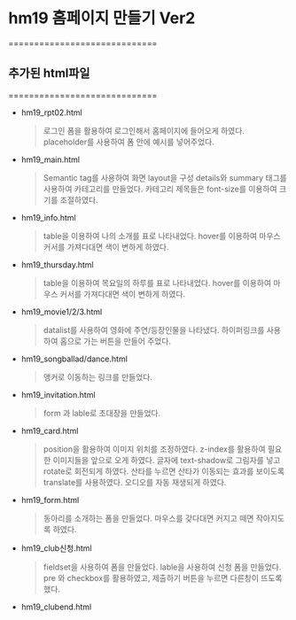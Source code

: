 # hm19 홈페이지 만들기 Ver2
=============================
## 추가된 html파일
=============================
- hm19_rpt02.html
  >로그인 폼을 활용하여 로그인해서 홈페이지에 들어오게 하였다.
  >placeholder를 사용하여 폼 안에 예시를 넣어주었다.

- hm19_main.html
  >Semantic tag를 사용하여 화면 layout을 구성
  >details와 summary 태그를 사용하여 카테고리를 만들었다.
  >카테고리 제목들은 font-size를 이용하여 크기를 조절하였다.

- hm19_info.html
  >table을 이용하여 나의 소개를 표로 나타내었다.
  >hover를 이용하여 마우스 커서를 가져다대면 색이 변하게 하였다.

- hm19_thursday.html
  >table을 이용하여 목요일의 하루를 표로 나타내었다.
  >hover를 이용하여 마우스 커서를 가져다대면 색이 변하게 하였다.

- hm19_movie1/2/3.html
  >datalist를 사용하여 영화에 주연/등장인물을 나타냈다.
  >하이퍼링크를 사용하여 홈으로 가는 버튼을 만들어 주었다.

- hm19_songballad/dance.html
  >앵커로 이동하는 링크를 만들었다.

- hm19_invitation.html
  >form 과 lable로 초대장을 만들었다.

- hm19_card.html
  >position을 활용하여 이미지 위치를 조정하였다.
  >z-index를 활용하여 필요한 이미지들을 앞으로 오게 하였다.
  >글자에 text-shadow로 그림자를 넣고 rotate로 회전되게 하였다.
  >산타를 누르면 산타가 이동되는 효과를 보이도록translate를 사용하였다.
  >오디오를 자동 재생되게 하였다.

- hm19_form.html
  >동아리를 소개하는 폼을 만들었다.
  >마우스를 갖다대면 커지고 떼면 작아지도록 하였다.

- hm19_club신청.html
  >fieldset을 사용하여 폼을 만들었다.
  >lable을 사용하여 신청 폼을 만들었다.
  >pre 와 checkbox를 활용하였고, 제출하기 버튼을 누르면 다른창이 뜨도록 했다.

- hm19_clubend.html
